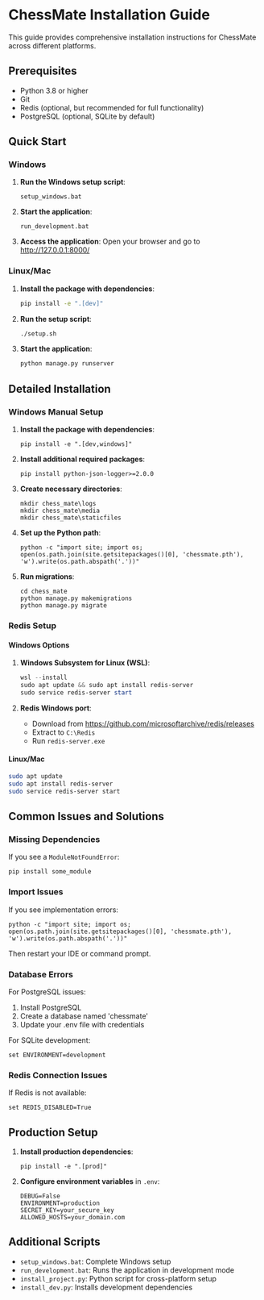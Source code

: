 # ChessMate Installation Guide

This guide provides comprehensive installation instructions for ChessMate across different platforms.

## Prerequisites

- Python 3.8 or higher
- Git
- Redis (optional, but recommended for full functionality)
- PostgreSQL (optional, SQLite by default)

## Quick Start

### Windows

1. **Run the Windows setup script**:
   ```
   setup_windows.bat
   ```

2. **Start the application**:
   ```
   run_development.bat
   ```

3. **Access the application**:
   Open your browser and go to http://127.0.0.1:8000/

### Linux/Mac

1. **Install the package with dependencies**:
   ```bash
   pip install -e ".[dev]"
   ```

2. **Run the setup script**:
   ```bash
   ./setup.sh
   ```

3. **Start the application**:
   ```bash
   python manage.py runserver
   ```

## Detailed Installation

### Windows Manual Setup

1. **Install the package with dependencies**:
   ```
   pip install -e ".[dev,windows]"
   ```

2. **Install additional required packages**:
   ```
   pip install python-json-logger>=2.0.0
   ```

3. **Create necessary directories**:
   ```
   mkdir chess_mate\logs
   mkdir chess_mate\media
   mkdir chess_mate\staticfiles
   ```

4. **Set up the Python path**:
   ```
   python -c "import site; import os; open(os.path.join(site.getsitepackages()[0], 'chessmate.pth'), 'w').write(os.path.abspath('.'))"
   ```

5. **Run migrations**:
   ```
   cd chess_mate
   python manage.py makemigrations
   python manage.py migrate
   ```

### Redis Setup

#### Windows Options

1. **Windows Subsystem for Linux (WSL)**:
   ```powershell
   wsl --install
   sudo apt update && sudo apt install redis-server
   sudo service redis-server start
   ```

2. **Redis Windows port**:
   - Download from https://github.com/microsoftarchive/redis/releases
   - Extract to `C:\Redis`
   - Run `redis-server.exe`

#### Linux/Mac
```bash
sudo apt update
sudo apt install redis-server
sudo service redis-server start
```

## Common Issues and Solutions

### Missing Dependencies

If you see a `ModuleNotFoundError`:
```
pip install some_module
```

### Import Issues

If you see implementation errors:
```
python -c "import site; import os; open(os.path.join(site.getsitepackages()[0], 'chessmate.pth'), 'w').write(os.path.abspath('.'))"
```
Then restart your IDE or command prompt.

### Database Errors

For PostgreSQL issues:
1. Install PostgreSQL
2. Create a database named 'chessmate'
3. Update your .env file with credentials

For SQLite development:
```
set ENVIRONMENT=development
```

### Redis Connection Issues

If Redis is not available:
```
set REDIS_DISABLED=True
```

## Production Setup

1. **Install production dependencies**:
   ```
   pip install -e ".[prod]"
   ```

2. **Configure environment variables** in `.env`:
   ```
   DEBUG=False
   ENVIRONMENT=production
   SECRET_KEY=your_secure_key
   ALLOWED_HOSTS=your_domain.com
   ```

## Additional Scripts

- `setup_windows.bat`: Complete Windows setup
- `run_development.bat`: Runs the application in development mode
- `install_project.py`: Python script for cross-platform setup
- `install_dev.py`: Installs development dependencies
